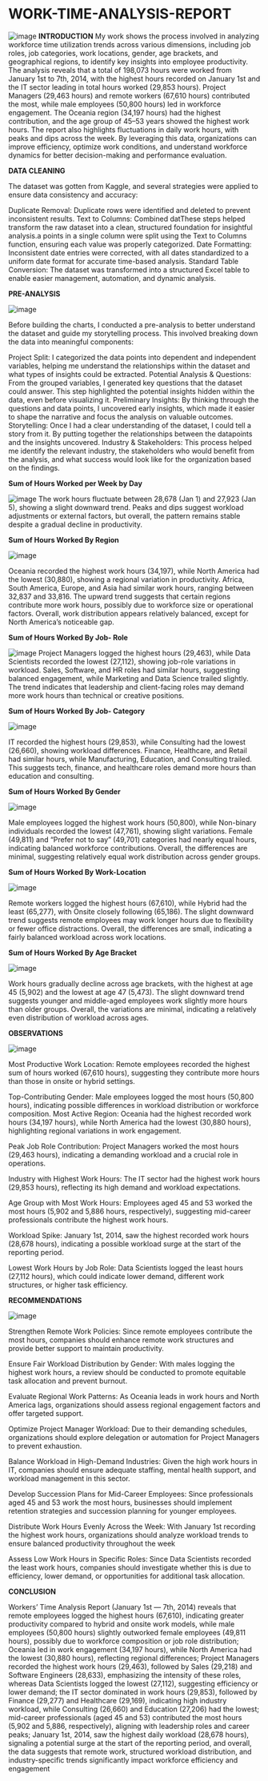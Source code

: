 # WORK-TIME-ANALYSIS-REPORT
![image](https://github.com/user-attachments/assets/efa625d2-e7fa-4ada-9ac4-5c2cdc28198d)
**INTRODUCTION**
My work shows the process involved in analyzing workforce time utilization trends across various dimensions, including job roles, job categories, work locations, gender, age brackets, and geographical regions, to identify key insights into employee productivity. The analysis reveals that a total of 198,073 hours were worked from January 1st to 7th, 2014, with the highest hours recorded on January 1st and the IT sector leading in total hours worked (29,853 hours). Project Managers (29,463 hours) and remote workers (67,610 hours) contributed the most, while male employees (50,800 hours) led in workforce engagement. The Oceania region (34,197 hours) had the highest contribution, and the age group of 45–53 years showed the highest work hours. The report also highlights fluctuations in daily work hours, with peaks and dips across the week. By leveraging this data, organizations can improve efficiency, optimize work conditions, and understand workforce dynamics for better decision-making and performance evaluation.

**DATA CLEANING**

The dataset was gotten from Kaggle, and several strategies were applied to ensure data consistency and accuracy:

Duplicate Removal: Duplicate rows were identified and deleted to prevent inconsistent results.
Text to Columns: Combined datThese steps helped transform the raw dataset into a clean, structured foundation for insightful analysis.a points in a single column were split using the Text to Columns function, ensuring each value was properly categorized.
Date Formatting: Inconsistent date entries were corrected, with all dates standardized to a uniform date format for accurate time-based analysis.
Standard Table Conversion: The dataset was transformed into a structured Excel table to enable easier management, automation, and dynamic analysis.

**PRE-ANALYSIS**

![image](https://github.com/user-attachments/assets/28b4f629-6318-4280-b26e-b5926321d2f3)

Before building the charts, I conducted a pre-analysis to better understand the dataset and guide my storytelling process. This involved breaking down the data into meaningful components:

Project Split: I categorized the data points into dependent and independent variables, helping me understand the relationships within the dataset and what types of insights could be extracted.
Potential Analysis & Questions: From the grouped variables, I generated key questions that the dataset could answer. This step highlighted the potential insights hidden within the data, even before visualizing it.
Preliminary Insights: By thinking through the questions and data points, I uncovered early insights, which made it easier to shape the narrative and focus the analysis on valuable outcomes.
Storytelling: Once I had a clear understanding of the dataset, I could tell a story from it. By putting together the relationships between the datapoints and the insights uncovered.
Industry & Stakeholders: This process helped me identify the relevant industry, the stakeholders who would benefit from the analysis, and what success would look like for the organization based on the findings.

**Sum of Hours Worked per Week by Day**

![image](https://github.com/user-attachments/assets/97f95f19-0ad5-4837-aa3a-794f7e6d715f)
The work hours fluctuate between 28,678 (Jan 1) and 27,923 (Jan 5), showing a slight downward trend. Peaks and dips suggest workload adjustments or external factors, but overall, the pattern remains stable despite a gradual decline in productivity.


**Sum of Hours Worked By Region**


![image](https://github.com/user-attachments/assets/a6896227-1d20-41c6-adc9-2716433c6825)


Oceania recorded the highest work hours (34,197), while North America had the lowest (30,880), showing a regional variation in productivity. Africa, South America, Europe, and Asia had similar work hours, ranging between 32,837 and 33,816. The upward trend suggests that certain regions contribute more work hours, possibly due to workforce size or operational factors. Overall, work distribution appears relatively balanced, except for North America’s noticeable gap.


**Sum of Hours Worked By Job- Role**


![image](https://github.com/user-attachments/assets/3bd75891-32df-4361-bae9-ad33b4e329f5)
Project Managers logged the highest hours (29,463), while Data Scientists recorded the lowest (27,112), showing job-role variations in workload. Sales, Software, and HR roles had similar hours, suggesting balanced engagement, while Marketing and Data Science trailed slightly. The trend indicates that leadership and client-facing roles may demand more work hours than technical or creative positions.

**Sum of Hours Worked By Job- Category**


![image](https://github.com/user-attachments/assets/f78d1db0-e2c5-4366-a1d8-c5dd21eb0cf8)


IT recorded the highest hours (29,853), while Consulting had the lowest (26,660), showing workload differences. Finance, Healthcare, and Retail had similar hours, while Manufacturing, Education, and Consulting trailed. This suggests tech, finance, and healthcare roles demand more hours than education and consulting.


**Sum of Hours Worked By Gender**


![image](https://github.com/user-attachments/assets/1cc25399-68a0-4609-9e85-0feb411eafaf)


Male employees logged the highest work hours (50,800), while Non-binary individuals recorded the lowest (47,761), showing slight variations. Female (49,811) and “Prefer not to say” (49,701) categories had nearly equal hours, indicating balanced workforce contributions. Overall, the differences are minimal, suggesting relatively equal work distribution across gender groups.

**Sum of Hours Worked By Work-Location**


![image](https://github.com/user-attachments/assets/d76a5d5a-37f8-4867-b8a5-46bcdc3ee28a)


Remote workers logged the highest hours (67,610), while Hybrid had the least (65,277), with Onsite closely following (65,186). The slight downward trend suggests remote employees may work longer hours due to flexibility or fewer office distractions. Overall, the differences are small, indicating a fairly balanced workload across work locations.

**Sum of Hours Worked By Age Bracket**


![image](https://github.com/user-attachments/assets/c6628378-cebb-4c3e-9043-8c0115b5b153)


Work hours gradually decline across age brackets, with the highest at age 45 (5,902) and the lowest at age 47 (5,473). The slight downward trend suggests younger and middle-aged employees work slightly more hours than older groups. Overall, the variations are minimal, indicating a relatively even distribution of workload across ages.


**OBSERVATIONS**


![image](https://github.com/user-attachments/assets/a3406326-8754-4820-b1dd-3199189461e2)


Most Productive Work Location: Remote employees recorded the highest sum of hours worked (67,610 hours), suggesting they contribute more hours than those in onsite or hybrid settings.

Top-Contributing Gender: Male employees logged the most hours (50,800 hours), indicating possible differences in workload distribution or workforce composition.
Most Active Region: Oceania had the highest recorded work hours (34,197 hours), while North America had the lowest (30,880 hours), highlighting regional variations in work engagement.

Peak Job Role Contribution: Project Managers worked the most hours (29,463 hours), indicating a demanding workload and a crucial role in operations.

Industry with Highest Work Hours: The IT sector had the highest work hours (29,853 hours), reflecting its high demand and workload expectations.

Age Group with Most Work Hours: Employees aged 45 and 53 worked the most hours (5,902 and 5,886 hours, respectively), suggesting mid-career professionals contribute the highest work hours.

Workload Spike: January 1st, 2014, saw the highest recorded work hours (28,678 hours), indicating a possible workload surge at the start of the reporting period.

Lowest Work Hours by Job Role: Data Scientists logged the least hours (27,112 hours), which could indicate lower demand, different work structures, or higher task efficiency.



**RECOMMENDATIONS**


![image](https://github.com/user-attachments/assets/c8fd0c89-5c0d-4450-a467-6888b5d368c0)


Strengthen Remote Work Policies: Since remote employees contribute the most hours, companies should enhance remote work structures and provide better support to maintain productivity.

Ensure Fair Workload Distribution by Gender: With males logging the highest work hours, a review should be conducted to promote equitable task allocation and prevent burnout.

Evaluate Regional Work Patterns: As Oceania leads in work hours and North America lags, organizations should assess regional engagement factors and offer targeted support.

Optimize Project Manager Workload: Due to their demanding schedules, organizations should explore delegation or automation for Project Managers to prevent exhaustion.

Balance Workload in High-Demand Industries: Given the high work hours in IT, companies should ensure adequate staffing, mental health support, and workload management in this sector.

Develop Succession Plans for Mid-Career Employees: Since professionals aged 45 and 53 work the most hours, businesses should implement retention strategies and succession planning for younger employees.

Distribute Work Hours Evenly Across the Week: With January 1st recording the highest work hours, organizations should analyze workload trends to ensure balanced productivity throughout the week

Assess Low Work Hours in Specific Roles: Since Data Scientists recorded the least work hours, companies should investigate whether this is due to efficiency, lower demand, or opportunities for additional task allocation.


**CONCLUSION**

Workers’ Time Analysis Report (January 1st — 7th, 2014) reveals that remote employees logged the highest hours (67,610), indicating greater productivity compared to hybrid and onsite work models, while male employees (50,800 hours) slightly outworked female employees (49,811 hours), possibly due to workforce composition or job role distribution; Oceania led in work engagement (34,197 hours), while North America had the lowest (30,880 hours), reflecting regional differences; Project Managers recorded the highest work hours (29,463), followed by Sales (29,218) and Software Engineers (28,633), emphasizing the intensity of these roles, whereas Data Scientists logged the lowest (27,112), suggesting efficiency or lower demand; the IT sector dominated in work hours (29,853), followed by Finance (29,277) and Healthcare (29,169), indicating high industry workload, while Consulting (26,660) and Education (27,206) had the lowest; mid-career professionals (aged 45 and 53) contributed the most hours (5,902 and 5,886, respectively), aligning with leadership roles and career peaks; January 1st, 2014, saw the highest daily workload (28,678 hours), signaling a potential surge at the start of the reporting period, and overall, the data suggests that remote work, structured workload distribution, and industry-specific trends significantly impact workforce efficiency and engagement















